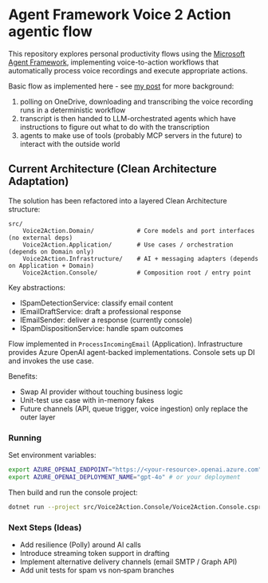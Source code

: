 # Agent Framework Voice 2 Action agentic flow

This repository explores personal productivity flows using the [Microsoft Agent Framework](https://aka.ms/AgentFramework), implementing voice-to-action workflows that automatically process voice recordings and execute appropriate actions.

Basic flow as implemented here - see [my post](https://dev.to/kaiwalter/dipping-into-dapr-agentic-workflows-fbi) for more background:

1. polling on OneDrive, downloading and transcribing the voice recording runs in a deterministic workflow
2. transcript is then handed to LLM-orchestrated agents which have instructions to figure out what to do with the transcription
3. agents to make use of tools (probably MCP servers in the future) to interact with the outside world

## Current Architecture (Clean Architecture Adaptation)

The solution has been refactored into a layered Clean Architecture structure:

```
src/
	Voice2Action.Domain/            # Core models and port interfaces (no external deps)
	Voice2Action.Application/       # Use cases / orchestration (depends on Domain only)
	Voice2Action.Infrastructure/    # AI + messaging adapters (depends on Application + Domain)
	Voice2Action.Console/           # Composition root / entry point
```

Key abstractions:
- ISpamDetectionService: classify email content
- IEmailDraftService: draft a professional response
- IEmailSender: deliver a response (currently console)
- ISpamDispositionService: handle spam outcomes

Flow implemented in `ProcessIncomingEmail` (Application). Infrastructure provides Azure OpenAI agent-backed implementations. Console sets up DI and invokes the use case.

Benefits:
- Swap AI provider without touching business logic
- Unit-test use case with in-memory fakes
- Future channels (API, queue trigger, voice ingestion) only replace the outer layer

### Running

Set environment variables:

```bash
export AZURE_OPENAI_ENDPOINT="https://<your-resource>.openai.azure.com" 
export AZURE_OPENAI_DEPLOYMENT_NAME="gpt-4o" # or your deployment
```

Then build and run the console project:

```bash
dotnet run --project src/Voice2Action.Console/Voice2Action.Console.csproj
```

### Next Steps (Ideas)
- Add resilience (Polly) around AI calls
- Introduce streaming token support in drafting
- Implement alternative delivery channels (email SMTP / Graph API)
- Add unit tests for spam vs non‑spam branches

